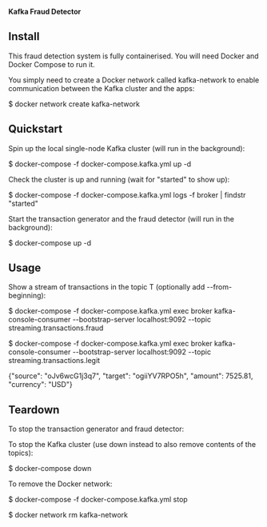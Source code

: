 **Kafka Fraud Detector**

Install
----------------------------------------------------------------------------------------------------------
This fraud detection system is fully containerised. You will need Docker and Docker Compose to run it.

You simply need to create a Docker network called kafka-network to enable communication between the Kafka cluster and the apps:

$ docker network create kafka-network

Quickstart
--------------------------------------------------------------------------------------------------------------
Spin up the local single-node Kafka cluster (will run in the background):

$ docker-compose -f docker-compose.kafka.yml up -d

Check the cluster is up and running (wait for "started" to show up):

$ docker-compose -f docker-compose.kafka.yml logs -f broker | findstr "started"

Start the transaction generator and the fraud detector (will run in the background):

$ docker-compose up -d
  
Usage
--------------------------------------------------------------------------------------------------------------
Show a stream of transactions in the topic T (optionally add --from-beginning):

$ docker-compose -f docker-compose.kafka.yml exec broker kafka-console-consumer --bootstrap-server localhost:9092 --topic streaming.transactions.fraud

$ docker-compose -f docker-compose.kafka.yml exec broker kafka-console-consumer --bootstrap-server localhost:9092 --topic streaming.transactions.legit

{"source": "oJv6wcG1j3q7", "target": "ogiiYV7RPO5h", "amount": 7525.81, "currency": "USD"}

Teardown
----------------------------------------------------------------------------------------------------------
To stop the transaction generator and fraud detector:

To stop the Kafka cluster (use down instead to also remove contents of the topics):

$ docker-compose down

To remove the Docker network:

$ docker-compose -f docker-compose.kafka.yml stop

$ docker network rm kafka-network
